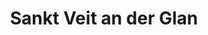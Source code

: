 ---
title: Sankt Veit an der Glan
url: /sankt-veit-an-der-glan/
latitude: 46.764
longitude: 14.361
---